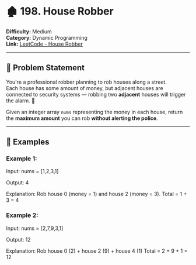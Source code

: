 # 🏚️ 198. House Robber

**Difficulty:** Medium  
**Category:** Dynamic Programming  
**Link:** [LeetCode - House Robber](https://leetcode.com/problems/house-robber/)

---

## 📝 Problem Statement

You're a professional robber planning to rob houses along a street.  
Each house has some amount of money, but adjacent houses are connected to security systems — robbing two **adjacent** houses will trigger the alarm. 🚨

Given an integer array `nums` representing the money in each house, return the **maximum amount** you can rob **without alerting the police**.

---

## 🧠 Examples

### Example 1:
Input: nums = [1,2,3,1]

Output: 4

Explanation: Rob house 0 (money = 1) and house 2 (money = 3).
Total = 1 + 3 = 4


### Example 2:
Input: nums = [2,7,9,3,1]

Output: 12

Explanation: Rob house 0 (2) + house 2 (9) + house 4 (1)
Total = 2 + 9 + 1 = 12
